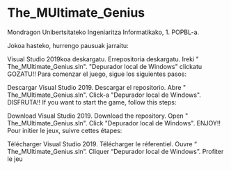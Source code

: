 # The_MUltimate_Genius
Mondragon Unibertsitateko Ingeniaritza Informatikako, 1. POPBL-a.

Jokoa hasteko, hurrengo pausuak jarraitu:

Visual Studio 2019koa deskargatu.
Errepositoria deskargatu.
Ireki " The_MUltimate_Genius.sln".
"Depurador local de Windows" clickatu
GOZATU!!
Para comenzar el juego, sigue los siguientes pasos:

Descargar Visual Studio 2019.
Descargar el repositorio.
Abre " The_MUltimate_Genius.sln".
Click-a "Depurador local de Windows".
DISFRUTA!!
If you want to start the game, follow this steps:

Download Visual Studio 2019.
Download the repository.
Open " The_MUltimate_Genius.sln".
Click "Depurador local de Windows".
ENJOY!!
Pour initier le jeux, suivre cettes étapes:

Télécharger Visual Studio 2019.
Télécharger le réferentiel.
Ouvre “ The_MUltimate_Genius.sln”.
Cliquer “Depurador local de Windows”.
Profiter le jeu
